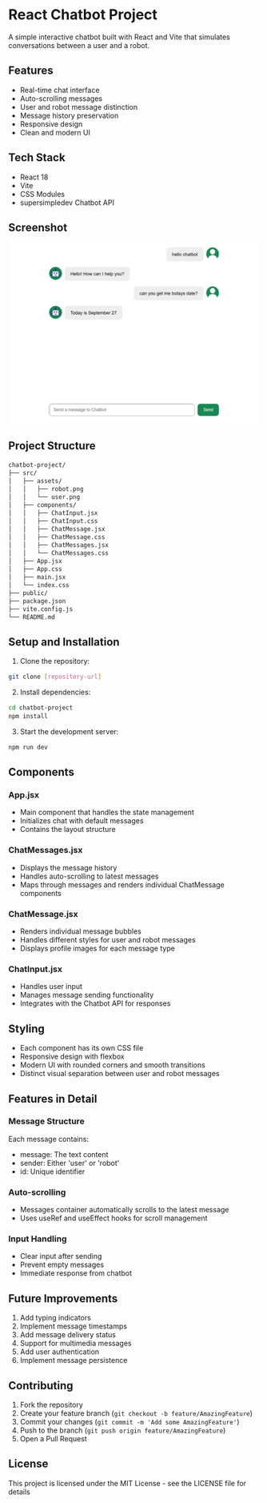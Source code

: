 # React Chatbot Project

A simple interactive chatbot built with React and Vite that simulates conversations between a user and a robot.

## Features

- Real-time chat interface
- Auto-scrolling messages
- User and robot message distinction
- Message history preservation
- Responsive design
- Clean and modern UI

## Tech Stack

- React 18
- Vite
- CSS Modules
- supersimpledev Chatbot API

## Screenshot
![alt text](image.png)

## Project Structure

```
chatbot-project/
├── src/
│   ├── assets/
│   │   ├── robot.png
│   │   └── user.png
│   ├── components/
│   │   ├── ChatInput.jsx
│   │   ├── ChatInput.css
│   │   ├── ChatMessage.jsx
│   │   ├── ChatMessage.css
│   │   ├── ChatMessages.jsx
│   │   └── ChatMessages.css
│   ├── App.jsx
│   ├── App.css
│   ├── main.jsx
│   └── index.css
├── public/
├── package.json
├── vite.config.js
└── README.md
```

## Setup and Installation

1. Clone the repository:
```bash
git clone [repository-url]
```

2. Install dependencies:
```bash
cd chatbot-project
npm install
```

3. Start the development server:
```bash
npm run dev
```

## Components

### App.jsx
- Main component that handles the state management
- Initializes chat with default messages
- Contains the layout structure

### ChatMessages.jsx
- Displays the message history
- Handles auto-scrolling to latest messages
- Maps through messages and renders individual ChatMessage components

### ChatMessage.jsx
- Renders individual message bubbles
- Handles different styles for user and robot messages
- Displays profile images for each message type

### ChatInput.jsx
- Handles user input
- Manages message sending functionality
- Integrates with the Chatbot API for responses

## Styling

- Each component has its own CSS file
- Responsive design with flexbox
- Modern UI with rounded corners and smooth transitions
- Distinct visual separation between user and robot messages

## Features in Detail

### Message Structure
Each message contains:
- message: The text content
- sender: Either 'user' or 'robot'
- id: Unique identifier

### Auto-scrolling
- Messages container automatically scrolls to the latest message
- Uses useRef and useEffect hooks for scroll management

### Input Handling
- Clear input after sending
- Prevent empty messages
- Immediate response from chatbot

## Future Improvements

1. Add typing indicators
2. Implement message timestamps
3. Add message delivery status
4. Support for multimedia messages
5. Add user authentication
6. Implement message persistence

## Contributing

1. Fork the repository
2. Create your feature branch (`git checkout -b feature/AmazingFeature`)
3. Commit your changes (`git commit -m 'Add some AmazingFeature'`)
4. Push to the branch (`git push origin feature/AmazingFeature`)
5. Open a Pull Request

## License

This project is licensed under the MIT License - see the LICENSE file for details
